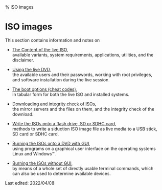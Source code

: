 % ISO images

# ISO images

This section contains information and notes on

+ [The Content of the live ISO](0201-cd-content_en.md#content-of-the-live-iso),  
  available variants, system requirements, applications, utilities, and the disclaimer.

+ [Using the live DVD](0202-live-mode_en.md#how-to-use-the-live-dvd),  
  the available users and their passwords, working with root privileges, and software installation during the live session.

+ [The boot options (cheat codes)](0204-cheatcodes_en.md#boot-options-and-cheat-codes),  
  in tabular form for both the live ISO and installed systems.

+ [Downloading and integrity check of ISOs](0206-iso-dl_en.md#downloading-the-iso),  
  the mirror servers and the files on them, and the integrity check of the download.

+ [Write the ISOs onto a flash drive, SD or SDHC card](0207-iso-to-usb-sd_en.md#iso-to-usb-stick---memory-card),  
  methods to write a siduction ISO image file as live media to a USB stick, SD card or SDHC card.

+ [Burning the ISOs onto a DVD with GUI](0208-iso-to-dvd_en.md#burn-iso),  
  using programs on a graphical user interface on the operating systems Linux and Windows&#8482;.

+ [Burning the ISOs without GUI](0209-no-gui-burn_en.md#burn-live-dvd-without-gui),  
  by means of a whole set of directly usable terminal commands, which can also be used to determine available devices.

<div id="rev">Last edited: 2022/04/08</div>
